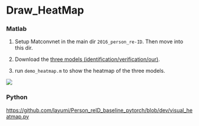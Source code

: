 # Draw_HeatMap

### Matlab

1. Setup Matconvnet in the main dir `2016_person_re-ID`. Then move into this dir.

2. Download the [three models (identification/verification/our)](https://drive.google.com/open?id=0B0VOCNYh8HeRaXhkd1d5T2MtRXM).

3. run `demo_heatmap.m` to show the heatmap of the three models.

![](https://github.com/layumi/2016_person_re-ID/blob/master/demo_for_heatmap/heatmap.jpeg)


### Python
https://github.com/layumi/Person_reID_baseline_pytorch/blob/dev/visual_heatmap.py
